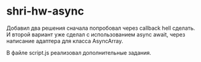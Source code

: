 # shri-hw-async

Добавил два решения сначала попробовал через callback hell сделать.  
И второй вариант уже сделал с использованием async await, через написание адаптера для класса AsyncArray.

В файле script.js реализовал дополнительные задания.
